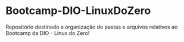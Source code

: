 # Bootcamp-DIO-LinuxDoZero


Repositório destinado a organização de pastas e arquivos relativos ao Bootcamp da DIO - Linux do Zero!
